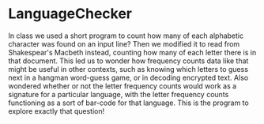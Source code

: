 # LanguageChecker
In class we used a short program to count how many of each alphabetic character was found on an input line?  Then we modified it to read from Shakespear's Macbeth instead, counting how many of each letter there is in that document.  This led us to wonder how frequency counts data like that might be useful in other contexts, such as knowing which letters to guess next in a hangman word-guess game, or in decoding encrypted text.  Also wondered whether or not the letter frequency counts would work as a signature for a particular language, with the letter frequency counts functioning as a sort of bar-code for that language.  This is the program to explore exactly that question! 
